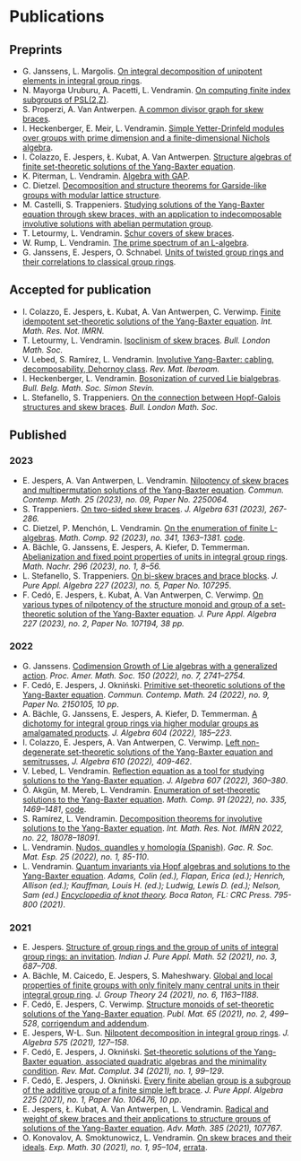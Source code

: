 # Publications

## Preprints

* G. Janssens, L. Margolis. [On integral decomposition of unipotent elements in integral group rings](https://arxiv.org/abs/2307.14820).
* N. Mayorga Uruburu, A. Pacetti, L. Vendramin. [On computing finite index subgroups of PSL(2,Z)](https://arxiv.org/abs/2307.01826). 
* S. Properzi, A. Van Antwerpen. [A common divisor graph for skew braces](https://arxiv.org/abs/2306.12415).
* I. Heckenberger, E. Meir, L. Vendramin. [Simple Yetter-Drinfeld modules over groups with prime dimension and a finite-dimensional Nichols algebra](https://arxiv.org/abs/2306.02989).
* I. Colazzo, E. Jespers, Ł. Kubat, A. Van Antwerpen. [Structure algebras of finite set-theoretic solutions of the Yang-Baxter equation](https://arxiv.org/abs/2305.06023).
* K. Piterman, L. Vendramin. [Algebra with GAP](https://publications.mfo.de/handle/mfo/4023).  
* C. Dietzel. [Decomposition and structure theorems for Garside-like groups with modular lattice structure](https://arxiv.org/abs/2304.04114).
* M. Castelli, S. Trappeniers. [Studying solutions of the Yang-Baxter equation through skew braces, with an application to indecomposable involutive solutions with abelian permutation group](https://arxiv.org/abs/2303.00581).
* T. Letourmy, L. Vendramin. [Schur covers of skew braces](https://arxiv.org/abs/2302.03970).
* W. Rump, L. Vendramin. [The prime spectrum of an L-algebra](http://arxiv.org/abs/2206.01001).
* G. Janssens, E. Jespers, O. Schnabel. [Units of twisted group rings and their correlations to classical group rings](https://arxiv.org/abs/2203.17220).

## Accepted for publication

* I. Colazzo, E. Jespers, Ł. Kubat, A. Van Antwerpen, C. Verwimp. [Finite idempotent set-theoretic solutions of the Yang-Baxter equation](https://arxiv.org/abs/2212.07361). _Int. Math. Res. Not. IMRN._
* T. Letourmy, L. Vendramin. [Isoclinism of skew braces](https://arxiv.org/abs/2211.14414). _Bull. London Math. Soc._
* V. Lebed, S. Ramírez, L. Vendramin. [Involutive Yang-Baxter: cabling, decomposability, Dehornoy class](http://arxiv.org/abs/2209.02041). _Rev. Mat. Iberoam._
* I. Heckenberger, L. Vendramin. [Bosonization of curved Lie bialgebras](http://arxiv.org/abs/2209.02115). _Bull. Belg. Math. Soc. Simon Stevin._
* L. Stefanello, S. Trappeniers. [On the connection between Hopf-Galois structures and skew braces](https://arxiv.org/abs/2206.07610). _Bull. London Math. Soc._

## Published

### 2023

* E. Jespers, A. Van Antwerpen, L. Vendramin. [Nilpotency of skew braces and multipermutation solutions of the
  Yang-Baxter equation](http://arxiv.org/abs/2205.01572). _Commun. Contemp. Math. 25 (2023), no. 09, Paper No. 2250064._ 
* S. Trappeniers. [On two-sided skew braces](https://arxiv.org/abs/2208.04772). _J. Algebra 631 (2023), 267-286._
* C. Dietzel, P. Menchón, L. Vendramin. [On the enumeration of finite L-algebras](http://arxiv.org/abs/2206.04955). _Math. Comp. 92 (2023), no. 341, 1363–1381._ [code](https://zenodo.org/badge/latestdoi/417288153).
* A. Bächle, G. Janssens, E. Jespers, A. Kiefer, D. Temmerman. [Abelianization and fixed point properties of units in integral group rings](https://arxiv.org/abs/1811.12184). _Math. Nachr. 296 (2023), no. 1, 8–56._
* L. Stefanello, S. Trappeniers. [On bi-skew braces and brace blocks](https://arxiv.org/abs/2205.15073). _J. Pure Appl. Algebra 227 (2023), no. 5, Paper No. 107295_.
* F. Cedó, E. Jespers, Ł. Kubat, A. Van Antwerpen, C. Verwimp. [On various types of nilpotency of the structure monoid and group of a set-theoretic solution of the Yang-Baxter equation](https://arxiv.org/abs/2011.01724). _J. Pure Appl. Algebra 227 (2023), no. 2, Paper No. 107194, 38 pp._
  
### 2022

* G. Janssens. [Codimension Growth of Lie algebras with a generalized action](https://arxiv.org/abs/1911.12335). _Proc. Amer. Math. Soc. 150 (2022), no. 7, 2741–2754._
* F. Cedó, E. Jespers, J. Okniński. [Primitive set-theoretic solutions of the Yang-Baxter equation](https://arxiv.org/abs/2003.01983). _Commun. Contemp. Math. 24 (2022), no. 9, Paper No. 2150105, 10 pp_. 
* A. Bächle, G. Janssens, E. Jespers, A. Kiefer, D. Temmerman. [A dichotomy for integral group rings via higher modular groups as amalgamated products](https://arxiv.org/abs/1811.12226). _J. Algebra 604 (2022), 185–223_. 
* I. Colazzo, E. Jespers, A. Van Antwerpen, C. Verwimp. [Left non-degenerate set-theoretic solutions of the Yang-Baxter equation and semitrusses](https://www.sciencedirect.com/science/article/pii/S0021869322003520?via%3Dihub), _J. Algebra 610 (2022), 409-462_.
* V. Lebed, L. Vendramin. [Reflection equation as a tool for studying solutions to the Yang-Baxter equation](https://arxiv.org/abs/2008.01752). _J. Algebra 607 (2022), 360–380_.
* Ö. Akgün, M. Mereb, L. Vendramin. [Enumeration of set-theoretic solutions to the Yang-Baxter equation](https://arxiv.org/abs/2008.04483). _Math. Comp. 91 (2022), no. 335, 1469–1481_, [code](https://zenodo.org/badge/latestdoi/283301509).
* S. Ramírez, L. Vendramin. [Decomposition theorems for involutive solutions to the Yang-Baxter
  equation](http://arxiv.org/abs/2101.04239). _Int. Math. Res. Not. IMRN 2022, no. 22, 18078–18091_.
* L. Vendramin. [Nudos, quandles y homología (Spanish)](https://github.com/vendramin/nudos/raw/main/nudos.pdf). _Gac. R. Soc. Mat. Esp. 25 (2022), no. 1, 85-110_.
* L. Vendramin. [Quantum invariants via Hopf algebras and solutions to the Yang-Baxter equation](https://arxiv.org/abs/1811.09345). _Adams, Colin (ed.), Flapan, Erica (ed.); Henrich, Allison (ed.); Kauffman, Louis H. (ed.); Ludwig, Lewis D. (ed.); Nelson, Sam (ed.) [Encyclopedia of knot theory](https://www.zbmath.org/?q=an%3A1468.57001). Boca Raton, FL: CRC Press. 795-800 (2021)_.

### 2021

* E. Jespers. [Structure of group rings and the group of units of integral group rings: an invitation](https://arxiv.org/abs/2008.11569). _Indian J. Pure Appl. Math. 52 (2021), no. 3, 687–708_. 
* A. Bächle, M. Caicedo, E. Jespers, S. Maheshwary. [Global and local properties of finite groups with only finitely many central units in their integral group ring](https://arxiv.org/abs/1808.03546). _J. Group Theory 24 (2021), no. 6, 1163–1188_. 
* F. Cedó, E. Jespers, C. Verwimp. [Structure monoids of set-theoretic solutions of the Yang-Baxter equation](https://arxiv.org/abs/1912.09710). _Publ. Mat. 65 (2021), no. 2, 499–528_, [corrigendum and addendum](https://arxiv.org/abs/2202.03174). 
* E. Jespers, W-L. Sun. [Nilpotent decomposition in integral group rings](https://arxiv.org/abs/2010.07957). _J. Algebra 575 (2021), 127–158_.
* F. Cedó, E. Jespers, J. Okniński. [Set-theoretic solutions of the Yang-Baxter equation, associated quadratic algebras and the minimality condition](). _Rev. Mat. Complut. 34 (2021), no. 1, 99–129_.
* F. Cedó, E. Jespers, J. Okniński. [Every finite abelian group is a subgroup of the additive group of a finite simple left brace](https://arxiv.org/abs/2001.08905). _J. Pure Appl. Algebra 225 (2021), no. 1, Paper No. 106476, 10 pp_.
* E. Jespers, Ł. Kubat, A. Van Antwerpen, L. Vendramin. [Radical and weight of skew braces and their applications to structure groups of solutions of the Yang-Baxter equation](https://arxiv.org/abs/2001.10967). _Adv. Math. 385 (2021), 107767_.
* O. Konovalov, A. Smoktunowicz, L. Vendramin. [On skew braces and their ideals](https://arxiv.org/abs/1804.04106). _Exp. Math. 30 (2021), no. 1, 95–104_, [errata](https://doi.org/10.1080/10586458.2021.1980466).
